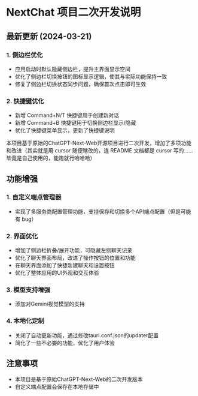 # NextChat 项目二次开发说明

## 最新更新 (2024-03-21)

### 1. 侧边栏优化
- 应用启动时默认隐藏侧边栏，提升主界面显示空间
- 优化了侧边栏切换按钮的图标显示逻辑，使其与实际功能保持一致
- 修复了侧边栏切换状态同步问题，确保首次点击即可生效

### 2. 快捷键优化
- 新增 Command+N/T 快捷键用于创建新对话
- 新增 Command+B 快捷键用于切换侧边栏显示/隐藏
- 优化了快捷键菜单显示，更新了快捷键说明


本项目基于原始的ChatGPT-Next-Web开源项目进行二次开发，增加了多项功能和改进（其实就是用 cursor 随便瞎改的，连 README 文档都是 cursor 写的……毕竟是自己使用的，能跑就行哈哈哈）

## 功能增强

### 1. 自定义端点管理器
- 实现了多服务商配置管理功能，支持保存和切换多个API端点配置（但是可能有 bug）

### 2. 界面优化
- 增加了侧边栏折叠/展开功能，可隐藏左侧聊天记录
- 优化了聊天界面布局，改进了操作按钮的位置和功能
- 在聊天界面添加了快捷新建聊天和设置按钮
- 优化了整体应用的UI外观和交互体验

### 3. 模型支持增强
- 添加对Gemini视觉模型的支持

### 4. 本地化定制
- 关闭了自动更新功能，通过修改tauri.conf.json的updater配置
- 简化了一些不必要的功能，优化了用户体验

## 注意事项
- 本项目是基于原始ChatGPT-Next-Web的二次开发版本
- 自定义端点配置会保存在本地存储中
